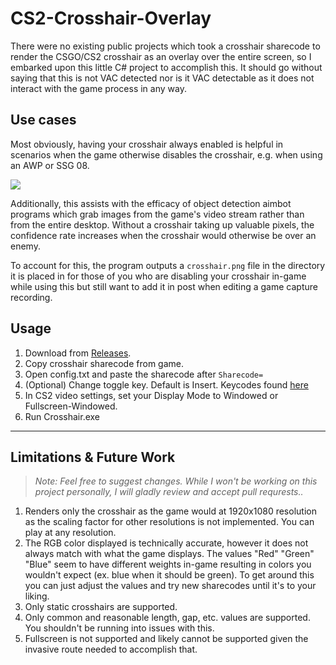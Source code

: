 # CS2-Crosshair-Overlay

There were no existing public projects which took a crosshair sharecode to render the CSGO/CS2 crosshair as an overlay over the entire screen, so I embarked upon this little C# project to accomplish this. It should go without saying that this is not VAC detected nor is it VAC detectable as it does not interact with the game process in any way.

## Use cases

Most obviously, having your crosshair always enabled is helpful in scenarios when the game otherwise disables the crosshair, e.g. when using an AWP or SSG 08.

![](https://github.com/Chungmire/CS2-Crosshair-Overlay/blob/main/Example.gif)

Additionally, this assists with the efficacy of object detection aimbot programs which grab images from the game's video stream rather than from the entire desktop. Without a crosshair taking up valuable pixels, the confidence rate increases when the crosshair would otherwise be over an enemy.

To account for this, the program outputs a `crosshair.png` file in the directory it is placed in for those of you who are disabling your crosshair in-game while using this but still want to add it in post when editing a game capture recording.


## Usage

1. Download from [Releases](https://github.com/Chungmire/CS2-Crosshair-Overlay/files/14324202/1.0.zip).
2. Copy crosshair sharecode from game.
3. Open config.txt and paste the sharecode after `Sharecode=`
4. (Optional) Change toggle key. Default is Insert. Keycodes found [here](https://learn.microsoft.com/en-us/dotnet/api/system.windows.forms.keys?view=windowsdesktop-8.0) 
5. In CS2 video settings, set your Display Mode to Windowed or Fullscreen-Windowed.
6. Run Crosshair.exe


---

## Limitations & Future Work
> _Note: Feel free to suggest changes. While I won't be working on this project personally, I will gladly review and accept pull requrests.._
1. Renders only the crosshair as the game would at 1920x1080 resolution as the scaling factor for other resolutions is not implemented. You can play at any resolution.
2. The RGB color displayed is technically accurate, however it does not always match with what the game displays. The values "Red" "Green" "Blue" seem to have different weights in-game resulting in colors you wouldn't expect (ex. blue when it should be green). To get around this you can just adjust the values and try new sharecodes until it's to your liking.
3. Only static crosshairs are supported.
4. Only common and reasonable length, gap, etc. values are supported. You shouldn't be running into issues with this.
5. Fullscreen is not supported and likely cannot be supported given the invasive route needed to accomplish that.
